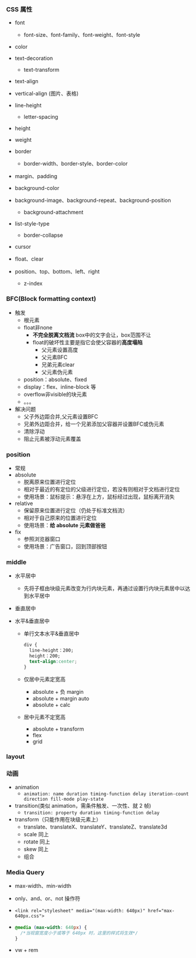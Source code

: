 ### CSS 属性

- font

  - font-size、font-family、font-weight、font-style

- color

- text-decoration

  - text-transform

- text-align

- vertical-align (图片、表格)

- line-height

  - letter-spacing

- height

- weight

- border

  - border-width、border-style、border-color

- margin、padding

- background-color

- background-image、background-repeat、background-position

  - background-attachment

- list-style-type

  - border-collapse

- cursor

- float、clear

- position、top、bottom、left、right
  - z-index

### BFC(Block formatting context)

- 触发
  - 根元素
  - float非none    
    - **不完全脱离文档流**  box中的文字会让，box范围不让
    - float的破坏性主要是指它会使父容器的**高度塌陷**
      - 父元素设置高度
      - 父元素BFC
      - 兄弟元素clear
      - 父元素伪元素
  - position：absolute、fixed
  - display：flex、inline-block 等
  - overflow非visible的块元素
  - 。。。
- 解决问题
  - 父子外边距合并,父元素设置BFC
  - 兄弟外边距合并，给一个兄弟添加父容器并设置BFC或伪元素
  - 清除浮动
  - 阻止元素被浮动元素覆盖

### position

- 常规
- absolute
  - 脱离原来位置进行定位
  - 相对于最近的有定位的父级进行定位，若没有则相对于文档进行定位
  - 使用场景：鼠标提示：悬浮在上方，鼠标经过出现，鼠标离开消失
- relative
  - 保留原来位置进行定位（仍处于标准文档流）
  - 相对于自己原来的位置进行定位
  - 使用场景：**给 absolute 元素做爸爸**
- fix
  - 参照浏览器窗口
  - 使用场景：广告窗口，回到顶部按钮

### middle

- 水平居中

  - 先将子框由块级元素改变为行内块元素，再通过设置行内块元素居中以达到水平居中

- 垂直居中

- 水平&垂直居中

  - 单行文本水平&垂直居中

    ```css
    div {
      line-height：200;
      height：200;
      text-align:center;
    }
    ```

  - 仅居中元素定宽高

    - absolute + 负 margin
    - absolute + margin auto
    - absolute + calc

  - 居中元素不定宽高

    - absolute + transform
    - flex
    - grid

### layout

### 动画

- animation
  - `animation: name duration timing-function delay iteration-count direction fill-mode play-state`
- transition(类似 animation，需条件触发、一次性、就 2 帧)
  - `transition: property duration timing-function delay`
- transform（只能作用在块级元素上）
  - translate、translateX、translateY、translateZ、translate3d
  - scale 同上
  - rotate 同上
  - skew 同上
  - 组合

### Media Query

- max-width、min-width

- only、and、or、not 操作符

- `<link rel="stylesheet" media="(max-width: 640px)" href="max-640px.css">`

- ```css
  @media (max-width: 640px) {
  	/*当视窗宽度小于或等于 640px 时，这里的样式将生效*/
  }
  ```

- vw + rem
